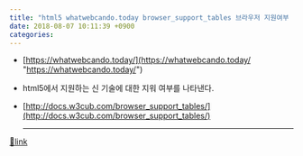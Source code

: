 ```yaml
---
title: "html5 whatwebcando.today browser_support_tables 브라우저 지원여부 "
date: 2018-08-07 10:11:39 +0900
categories: 
---
```

  

- [https://whatwebcando.today/](https://whatwebcando.today/ "https://whatwebcando.today/")
- html5에서 지원하는 신 기술에 대한 지워 여부를 나타낸다.

- [http://docs.w3cub.com/browser_support_tables/](http://docs.w3cub.com/browser_support_tables/)



  ***
[🔗link](http://www.mins01.com/mh/tech/read/1181)